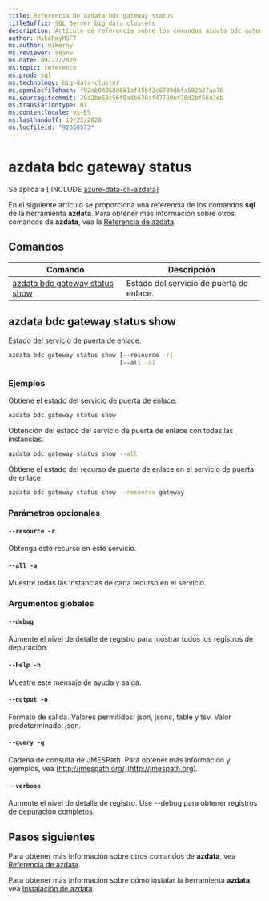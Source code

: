 ```yaml
---
title: Referencia de azdata bdc gateway status
titleSuffix: SQL Server big data clusters
description: Artículo de referencia sobre los comandos azdata bdc gateway status.
author: MikeRayMSFT
ms.author: mikeray
ms.reviewer: seanw
ms.date: 09/22/2020
ms.topic: reference
ms.prod: sql
ms.technology: big-data-cluster
ms.openlocfilehash: f92ab04058d681af45bf2c6739dbfa582b27aa76
ms.sourcegitcommit: 29a2be59c56f8a4b630af47760ef38d2bf56a3eb
ms.translationtype: HT
ms.contentlocale: es-ES
ms.lasthandoff: 10/22/2020
ms.locfileid: "92358573"
---
```

# <a name="azdata-bdc-gateway-status"></a>azdata bdc gateway status

Se aplica a [!INCLUDE [azure-data-cli-azdata](../../includes/azure-data-cli-azdata.md)]

En el siguiente artículo se proporciona una referencia de los comandos **sql** de la herramienta **azdata**. Para obtener más información sobre otros comandos de **azdata**, vea la [Referencia de azdata](reference-azdata.md).

## <a name="commands"></a>Comandos

|Comando|Descripción|
| --- | --- |
[azdata bdc gateway status show](#azdata-bdc-gateway-status-show) | Estado del servicio de puerta de enlace.
## <a name="azdata-bdc-gateway-status-show"></a>azdata bdc gateway status show
Estado del servicio de puerta de enlace.
```bash
azdata bdc gateway status show [--resource -r] 
                               [--all -a]
```
### <a name="examples"></a>Ejemplos
Obtiene el estado del servicio de puerta de enlace.
```bash
azdata bdc gateway status show
```
Obtención del estado del servicio de puerta de enlace con todas las instancias.
```bash
azdata bdc gateway status show --all
```
Obtiene el estado del recurso de puerta de enlace en el servicio de puerta de enlace.
```bash
azdata bdc gateway status show --resource gateway
```
### <a name="optional-parameters"></a>Parámetros opcionales
#### `--resource -r`
Obtenga este recurso en este servicio.
#### `--all -a`
Muestre todas las instancias de cada recurso en el servicio.
### <a name="global-arguments"></a>Argumentos globales
#### `--debug`
Aumente el nivel de detalle de registro para mostrar todos los registros de depuración.
#### `--help -h`
Muestre este mensaje de ayuda y salga.
#### `--output -o`
Formato de salida.  Valores permitidos: json, jsonc, table y tsv.  Valor predeterminado: json.
#### `--query -q`
Cadena de consulta de JMESPath. Para obtener más información y ejemplos, vea [http://jmespath.org/](http://jmespath.org).
#### `--verbose`
Aumente el nivel de detalle de registro. Use --debug para obtener registros de depuración completos.

## <a name="next-steps"></a>Pasos siguientes

Para obtener más información sobre otros comandos de **azdata**, vea [Referencia de azdata](reference-azdata.md). 

Para obtener más información sobre cómo instalar la herramienta **azdata**, vea [Instalación de azdata](..\install\deploy-install-azdata.md).

